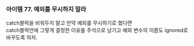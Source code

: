 ### 아이템 77. 예외를 무시하지 말라

catch블럭을 비워두지 말고 만약 예외를 무시하기로 했다면  
catch블럭안에 그렇게 결정한 이유를 주석으로 남기고 예외 변수의 이름도 ignored로 바꾸도록 하자.
